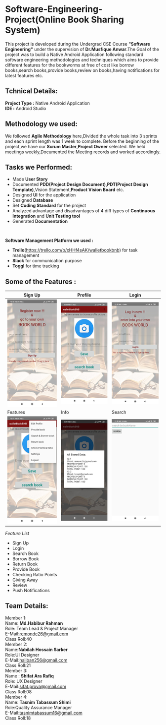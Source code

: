 # Software-Engineering-Project(Online Book Sharing System)
This project is developed during the Undergrad CSE Course **"Software Engineering"** under the supervision of **Dr.Musfique Anwar**.The Goal of the project was to build a Native Android Application following standard software engineering methodologies and techniques which aims to provide different features for the bookworms at free of cost like 
borrow books,search books,provide books,review on books,having notifications for latest features etc. </br>
## Tchnical Details:
**Project Type :** Native Android Application </br> 
**IDE :** Android Studio
## Methodology we used:
We followed **Agile Methodology** here,Divided the whole task into 3 sprints and each sprint length was 1 week to complete.
Before the beginning of the project,we have our **Scrum Master**,**Project Owner** selected. We held meetings weekly,Documented the Meeting records and worked accordingly.
## Tasks we Performed:

- Made **User Story**
- Documented **PDD(Project Design Document)**,**PDT(Project Design Template)**,Vision Statement,**Product Vision Board** etc.
- Designed **UI** for the application
- Designed **Database** 
- Set **Coding Standard** for the project
- Analyzed advantage and disadvantages of 4 diff types of **Continuous Integration** and **Unit Testing tool**
- Generated **Documentation**

 </br>

**Software Management Platform we used :**
 - **Trello**(https://trello.com/b/xHHf4sAK/walletbookbnb) for task management
 - **Slack** for communication purpose
 - **Toggl** for time tracking
## Some of the Features :

|Sign Up | Profile | Login |
------------ | ------------- | -----
 ![Implementation Mail Server](ScreenShots/signup.jpg) | ![Implementation Mail Server](ScreenShots/profile.jpg) | ![Implementation Mail Server](ScreenShots/login.jpg) 
 | Features | Info | Search |
 ![Implementation Mail Server](ScreenShots/features.jpg) | ![Implementation Mail Server](ScreenShots/data.jpg) | ![Implementation Mail Server](ScreenShots/search.jpg)


*Feature List*</br>

- Sign Up
- Login
- Search Book
- Borrow Book
- Return Book
- Provide Book
- Checking Ratio Points
- Giving Away
- Review
- Push Notifications
## Team Details:
Member 1: </br>
Name: **Md.Habibur Rahman** </br>
Role: Team Lead & Project Manager </br>
E-Mail:remondc26@gmail.com </br>
Class Roll:40 </br>
Member 2: </br>
Name:**Nabilah Hossain Sarker** </br>
Role:UI Designer  </br>
E-Mail:haliban256@gmail.com </br>
Class Roll:21 </br>
Member 3: </br>
Name : **Shifat Ara Rafiq** </br>
Role: UX Designer </br>
E-Mail:sifat.prova@gmail.com </br>
Class Roll:08 </br>
Member 4: </br>
Name: **Tasnim Tabassum Shimi** </br>
Role:Quality Assurance Manager </br>
E-Mail:tasnimtabassum16@gmail.com </br>
Class Roll:18 </br>
